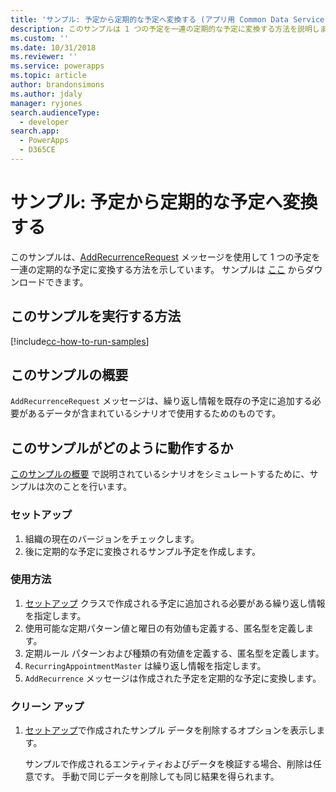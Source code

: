 ```yaml
---
title: 'サンプル: 予定から定期的な予定へ変換する (アプリ用 Common Data Service) | Microsoft Docs'
description: このサンプルは 1 つの予定を一連の定期的な予定に変換する方法を説明します
ms.custom: ''
ms.date: 10/31/2018
ms.reviewer: ''
ms.service: powerapps
ms.topic: article
author: brandonsimons
ms.author: jdaly
manager: ryjones
search.audienceType:
  - developer
search.app:
  - PowerApps
  - D365CE
---
```

# <a name="sample-convert-an-appointment-to-a-recurring-appointment"></a>サンプル: 予定から定期的な予定へ変換する

<!-- https://docs.microsoft.com/en-us/dynamics365/customer-engagement/developer/sample-convert-appointment-recurring-appointment -->

このサンプルは、[AddRecurrenceRequest](https://docs.microsoft.com/en-us/dotnet/api/microsoft.crm.sdk.messages.addrecurrencerequest?view=dynamics-general-ce-9) メッセージを使用して 1 つの予定を一連の定期的な予定に変換する方法を示しています。 サンプルは [ここ](https://github.com/Microsoft/PowerApps-Samples/tree/master/cds/orgsvc/C%23/ConvertToRecurring) からダウンロードできます。

## <a name="how-to-run-this-sample"></a>このサンプルを実行する方法

[!include[cc-how-to-run-samples](../../includes/cc-how-to-run-samples.md)]

## <a name="what-this-sample-does"></a>このサンプルの概要

`AddRecurrenceRequest` メッセージは、繰り返し情報を既存の予定に追加する必要があるデータが含まれているシナリオで使用するためのものです。

## <a name="how-this-sample-works"></a>このサンプルがどのように動作するか

[このサンプルの概要](#what-this-sample-does) で説明されているシナリオをシミュレートするために、サンプルは次のことを行います。

### <a name="setup"></a>セットアップ

1. 組織の現在のバージョンをチェックします。
1. 後に定期的な予定に変換されるサンプル予定を作成します。

### <a name="demonstrate"></a>使用方法

1. [セットアップ](#setup) クラスで作成される予定に追加される必要がある繰り返し情報を指定します。
2. 使用可能な定期パターン値と曜日の有効値も定義する、匿名型を定義します。
3. 定期ルール パターンおよび種類の有効値を定義する、匿名型を定義します。
4. `RecurringAppointmentMaster` は繰り返し情報を指定します。 
5. `AddRecurrence` メッセージは作成された予定を定期的な予定に変換します。

### <a name="clean-up"></a>クリーン アップ

1. [セットアップ](#setup)で作成されたサンプル データを削除するオプションを表示します。 

    サンプルで作成されるエンティティおよびデータを検証する場合、削除は任意です。 手動で同じデータを削除しても同じ結果を得られます。
